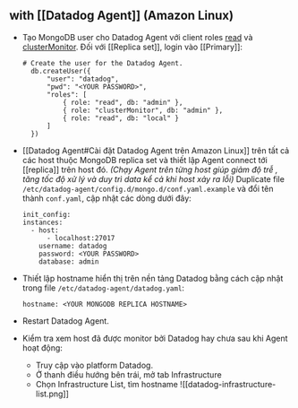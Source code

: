 ## with [[Datadog Agent]] (Amazon Linux)

- Tạo MongoDB user cho Datadog Agent với client roles [read](https://www.mongodb.com/docs/manual/reference/built-in-roles/#mongodb-authrole-read) và [clusterMonitor](https://www.mongodb.com/docs/manual/reference/built-in-roles/#mongodb-authrole-clusterMonitor). Đối với [[Replica set]], login vào [[Primary]]:
	```
	# Create the user for the Datadog Agent. 
	  db.createUser({
		  "user": "datadog",
		  "pwd": "<YOUR PASSWORD>",
		  "roles": [
			  { role: "read", db: "admin" },
			  { role: "clusterMonitor", db: "admin" },
			  { role: "read", db: "local" } 
		  ]
	  })
	```
- [[Datadog Agent#Cài đặt Datadog Agent trên Amazon Linux]] trên tất cả các host thuộc MongoDB replica set và thiết lập Agent connect tới [[replica]] trên host đó. *(Chạy Agent trên từng host giúp giảm độ trễ , tăng tốc độ xử lý và duy trì data kể cả khi host xảy ra lỗi)*
  Duplicate file `/etc/datadog-agent/config.d/mongo.d/conf.yaml.example` và đổi tên thành `conf.yaml`, cập nhật các dòng dưới đây:
    ```
    init_config:
    instances:
      - host:
	      - localhost:27017
	    username: datadog
	    password: <YOUR PASSWORD>
	    database: admin
    ```

- Thiết lập hostname hiển thị trên nền tảng Datadog bằng cách cập nhật trong file `/etc/datadog-agent/datadog.yaml`:
  ```
  hostname: <YOUR MONGODB REPLICA HOSTNAME>
  ```
- Restart Datadog Agent.
- Kiểm tra xem host đã được monitor bởi Datadog hay chưa sau khi Agent hoạt động:
	- Truy cập vào platform Datadog.
	- Ở thanh điều hướng bên trái, mở tab Infrastructure
	- Chọn Infrastructure List, tìm hostname
	  ![[datadog-infrastructure-list.png]]